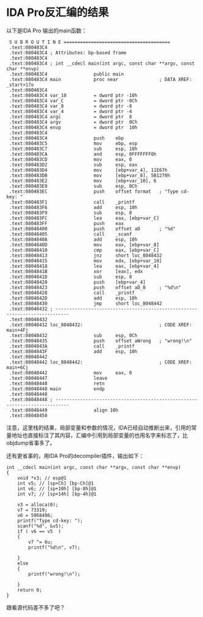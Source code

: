 # IDA Pro反汇编的结果

以下是IDA Pro 输出的main函数：

     S U B R O U T I N E =======================================
     .text:080483C4
     .text:080483C4 ; Attributes: bp-based frame
     .text:080483C4
     .text:080483C4 ; int __cdecl main(int argc, const char **argv, const char **envp)
     .text:080483C4                 public main
     .text:080483C4 main            proc near               ; DATA XREF: _start+17o
     .text:080483C4
     .text:080483C4 var_10          = dword ptr -10h
     .text:080483C4 var_C           = dword ptr -0Ch
     .text:080483C4 var_8           = dword ptr -8
     .text:080483C4 var_4           = dword ptr -4
     .text:080483C4 argc            = dword ptr  8
     .text:080483C4 argv            = dword ptr  0Ch
     .text:080483C4 envp            = dword ptr  10h
     .text:080483C4
     .text:080483C4                 push    ebp
     .text:080483C5                 mov     ebp, esp
     .text:080483C7                 sub     esp, 18h
     .text:080483CA                 and     esp, 0FFFFFFF0h
     .text:080483CD                 mov     eax, 0
     .text:080483D2                 sub     esp, eax
     .text:080483D4                 mov     [ebp+var_4], 11E67h
     .text:080483DB                 mov     [ebp+var_8], 5B1270h
     .text:080483E2                 mov     [ebp+var_10], 6
     .text:080483E9                 sub     esp, 0Ch
     .text:080483EC                 push    offset format   ; "Type cd-key: "
     .text:080483F1                 call    _printf
     .text:080483F6                 add     esp, 10h
     .text:080483F9                 sub     esp, 8
     .text:080483FC                 lea     eax, [ebp+var_C]
     .text:080483FF                 push    eax
     .text:08048400                 push    offset aD       ; "%d"
     .text:08048405                 call    _scanf
     .text:0804840A                 add     esp, 10h
     .text:0804840D                 mov     eax, [ebp+var_8]
     .text:08048410                 cmp     eax, [ebp+var_C]
     .text:08048413                 jnz     short loc_8048432
     .text:08048415                 mov     edx, [ebp+var_10]
     .text:08048418                 lea     eax, [ebp+var_4]
     .text:0804841B                 xor     [eax], edx
     .text:0804841D                 sub     esp, 8
     .text:08048420                 push    [ebp+var_4]
     .text:08048423                 push    offset aD_0     ; "%d\n"
     .text:08048428                 call    _printf
     .text:0804842D                 add     esp, 10h
     .text:08048430                 jmp     short loc_8048442
     .text:08048432 ; ---------------------------------------------------------------------------
     .text:08048432
     .text:08048432 loc_8048432:                            ; CODE XREF: main+4Fj
     .text:08048432                 sub     esp, 0Ch
     .text:08048435                 push    offset aWrong   ; "wrong!\n"
     .text:0804843A                 call    _printf
     .text:0804843F                 add     esp, 10h
     .text:08048442
     .text:08048442 loc_8048442:                            ; CODE XREF: main+6Cj
     .text:08048442                 mov     eax, 0
     .text:08048447                 leave
     .text:08048448                 retn
     .text:08048448 main            endp
     .text:08048448
     .text:08048448 ; ---------------------------------------------------------------------------
     .text:08048449                 align 10h
     .text:08048450

注意，这里栈的结果，局部变量和参数的情况，IDA已经自动推断出来，引用的常量地址也直接标注了其内容，汇编中引用到局部变量的也用名字来标志了，比objdump省事多了。

还有更省事的，用IDA Pro的decompiler插件，输出如下：

    int __cdecl main(int argc, const char **argv, const char **envp)
    {
        void *v3; // esp@1
        int v5; // [sp+Ch] [bp-Ch]@1
        int v6; // [sp+10h] [bp-8h]@1
        int v7; // [sp+14h] [bp-4h]@1

        v3 = alloca(0);
        v7 = 73319;
        v6 = 5968496;
        printf("Type cd-key: ");
        scanf("%d", &v5);
        if ( v6 == v5  )
        {
            v7 ^= 6u;
            printf("%d\n", v7);

        }
        else
        {
            printf("wrong!\n");

        }
        return 0;
    }

跟看源代码差不多了吧？
